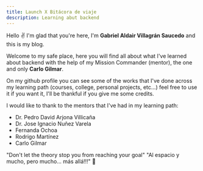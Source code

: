 ```yaml
---
title: Launch X Bitácora de viaje
description: Learning abut backend
---
```


Hello ✌️  I'm glad that you're here, I'm  **Gabriel Aldair Villagrán Saucedo** and this is my blog.

Welcome to my safe place, here you will find all about what I've learned about backend with the help of my Mission Commander (mentor), the one and only **Carlo Gilmar**.

On my github profile you can see some of the works that I've done across my learning path (courses, college, personal projects, etc...) feel free to use it if you want it, I'll be thankful if you give me some credits.

I would like to thank to the mentors that I've had in my learning path:
- Dr. Pedro David Arjona Villicaña
- Dr. Jose Ignacio Nuñez Varela
- Fernanda Ochoa
- Rodrigo Martínez
- Carlo Gilmar

"Don't let the theory stop you from reaching your goal"
"Al espacio y mucho, pero mucho... más allá!!!" 🚀
